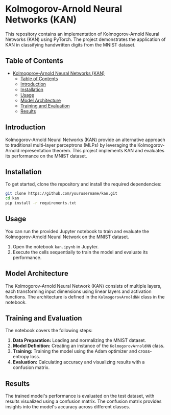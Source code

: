 # Kolmogorov-Arnold Neural Networks (KAN)

This repository contains an implementation of Kolmogorov-Arnold Neural Networks (KAN) using PyTorch. The project demonstrates the application of KAN in classifying handwritten digits from the MNIST dataset.

## Table of Contents
- [Kolmogorov-Arnold Neural Networks (KAN)](#kolmogorov-arnold-neural-networks-kan)
  - [Table of Contents](#table-of-contents)
  - [Introduction](#introduction)
  - [Installation](#installation)
  - [Usage](#usage)
  - [Model Architecture](#model-architecture)
  - [Training and Evaluation](#training-and-evaluation)
  - [Results](#results)

## Introduction
Kolmogorov-Arnold Neural Networks (KAN) provide an alternative approach to traditional multi-layer perceptrons (MLPs) by leveraging the Kolmogorov-Arnold representation theorem. This project implements KAN and evaluates its performance on the MNIST dataset.

## Installation
To get started, clone the repository and install the required dependencies:

```bash
git clone https://github.com/yourusername/kan.git
cd kan
pip install -r requirements.txt
```
## Usage

You can run the provided Jupyter notebook to train and evaluate the Kolmogorov-Arnold Neural Network on the MNIST dataset.

1. Open the notebook `kan.ipynb` in Jupyter.
2. Execute the cells sequentially to train the model and evaluate its performance.

## Model Architecture

The Kolmogorov-Arnold Neural Network (KAN) consists of multiple layers, each transforming input dimensions using linear layers and activation functions. The architecture is defined in the `KolmogorovArnoldNN` class in the notebook.

## Training and Evaluation

The notebook covers the following steps:

1. **Data Preparation:** Loading and normalizing the MNIST dataset.
2. **Model Definition:** Creating an instance of the `KolmogorovArnoldNN` class.
3. **Training:** Training the model using the Adam optimizer and cross-entropy loss.
4. **Evaluation:** Calculating accuracy and visualizing results with a confusion matrix.

## Results

The trained model's performance is evaluated on the test dataset, with results visualized using a confusion matrix. The confusion matrix provides insights into the model's accuracy across different classes.
